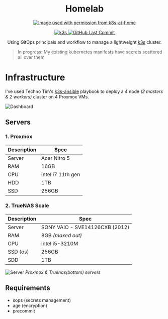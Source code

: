 <h1 align="center">
  Homelab
</h1>

<p align="center">
  <a href="https://github.com/k8s-at-home" alt="Image used with permission from k8s-at-home"><img alt="Image used with permission from k8s-at-home" src="https://avatars.githubusercontent.com/u/61287648" /></a>
</p>

<p align="center">
  <a href="https://k3s.io/">
    <img alt="k3s" src="https://img.shields.io/badge/k3s-v1.26.9-orange?logo=kubernetes&logoColor=white&style=flat-square">
  </a>
  <a href="https://github.com/adityathebe/homelab/commits/master">
    <img alt="GitHub Last Commit" src="https://img.shields.io/github/last-commit/adityathebe/homelab?logo=git&logoColor=white&color=purple&style=flat-square">
  </a>
</p>

<p align="center">
Using GitOps principals and workflow to manage a lightweight <a href="https://k3s.io">k3s</a> cluster.
</p>

> In progress: My existing kubernetes manifests have secrets scattered all over them

# Infrastructure

I've used Techno Tim's [k3s-ansible](https://github.com/techno-tim/k3s-ansible) playbook to deploy a 4 node _(2 masters & 2 workers)_ cluster on 4 Proxmox VMs.

![Dashboard](https://i.imgur.com/dceiTP6.png)

## Servers

### 1. Proxmox

| Description | Spec              |
| ----------- | ----------------- |
| Server      | Acer Nitro 5      |
| RAM         | 16GB              |
| CPU         | Intel i7 11th gen |
| HDD         | 1TB               |
| SSD         | 256GB             |

### 2. TrueNAS Scale

| Description | Spec                           |
| ----------- | ------------------------------ |
| Server      | SONY VAIO - SVE14126CXB (2012) |
| RAM         | 8GB _(maxed out)_              |
| CPU         | Intel i5-3210M                 |
| SSD (os)    | 256GB                          |
| SDD         | 1TB                            |

![Server](https://i.imgur.com/NZUvI2A.jpg)
_Proxmox & Truenas(bottom) servers_

## Requirements

- sops (secrets management)
- age (encryption)
- precommit

